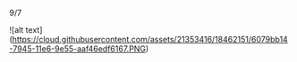 

9/7

![alt text] (https://cloud.githubusercontent.com/assets/21353416/18462151/6079bb14-7945-11e6-9e55-aaf46edf6167.PNG)
